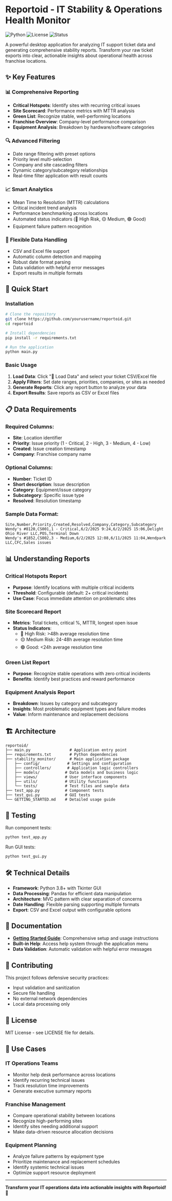 # Reportoid - IT Stability & Operations Health Monitor

![Python](https://img.shields.io/badge/python-3.8+-blue.svg)
![License](https://img.shields.io/badge/license-MIT-green.svg)
![Status](https://img.shields.io/badge/status-stable-brightgreen.svg)

A powerful desktop application for analyzing IT support ticket data and generating comprehensive stability reports. Transform your raw ticket exports into clear, actionable insights about operational health across franchise locations.

## ✨ Key Features

### 📊 **Comprehensive Reporting**
- **Critical Hotspots**: Identify sites with recurring critical issues
- **Site Scorecard**: Performance metrics with MTTR analysis
- **Green List**: Recognize stable, well-performing locations
- **Franchise Overview**: Company-level performance comparison
- **Equipment Analysis**: Breakdown by hardware/software categories

### 🔍 **Advanced Filtering**
- Date range filtering with preset options
- Priority level multi-selection
- Company and site cascading filters
- Dynamic category/subcategory relationships
- Real-time filter application with result counts

### 📈 **Smart Analytics**
- Mean Time to Resolution (MTTR) calculations
- Critical incident trend analysis
- Performance benchmarking across locations
- Automated status indicators (🔴 High Risk, 🟡 Medium, 🟢 Good)
- Equipment failure pattern recognition

### 💾 **Flexible Data Handling**
- CSV and Excel file support
- Automatic column detection and mapping
- Robust date format parsing
- Data validation with helpful error messages
- Export results in multiple formats

## 🚀 Quick Start

### Installation

```bash
# Clone the repository
git clone https://github.com/yourusername/reportoid.git
cd reportoid

# Install dependencies
pip install -r requirements.txt

# Run the application
python main.py
```

### Basic Usage

1. **Load Data**: Click "📁 Load Data" and select your ticket CSV/Excel file
2. **Apply Filters**: Set date ranges, priorities, companies, or sites as needed
3. **Generate Reports**: Click any report button to analyze your data
4. **Export Results**: Save reports as CSV or Excel files

## 📋 Data Requirements

### Required Columns:
- **Site**: Location identifier
- **Priority**: Issue priority (1 - Critical, 2 - High, 3 - Medium, 4 - Low) 
- **Created**: Issue creation timestamp
- **Company**: Franchise company name

### Optional Columns:
- **Number**: Ticket ID
- **Short description**: Issue description
- **Category**: Equipment/issue category
- **Subcategory**: Specific issue type
- **Resolved**: Resolution timestamp

### Sample Data Format:
```csv
Site,Number,Priority,Created,Resolved,Company,Category,Subcategory
Wendy's #8120,CS001,1 - Critical,6/2/2025 9:24,6/2/2025 15:06,Delight Ohio River LLC,POS,Terminal Down
Wendy's #1852,CS002,3 - Medium,6/2/2025 12:08,6/11/2025 11:04,Wendpark LLC,CFC,Sales issues
```

## 📊 Understanding Reports

### Critical Hotspots Report
- **Purpose**: Identify locations with multiple critical incidents
- **Threshold**: Configurable (default: 2+ critical incidents)
- **Use Case**: Focus immediate attention on problematic sites

### Site Scorecard Report
- **Metrics**: Total tickets, critical %, MTTR, longest open issue
- **Status Indicators**: 
  - 🔴 High Risk: >48h average resolution time
  - 🟡 Medium Risk: 24-48h average resolution time
  - 🟢 Good: <24h average resolution time

### Green List Report
- **Purpose**: Recognize stable operations with zero critical incidents
- **Benefits**: Identify best practices and reward performance

### Equipment Analysis Report
- **Breakdown**: Issues by category and subcategory
- **Insights**: Most problematic equipment types and failure modes
- **Value**: Inform maintenance and replacement decisions

## 🏗️ Architecture

```
reportoid/
├── main.py                 # Application entry point
├── requirements.txt        # Python dependencies
├── stability_monitor/      # Main application package
│   ├── config/            # Settings and configuration
│   ├── controllers/       # Application logic controllers
│   ├── models/           # Data models and business logic
│   ├── views/            # User interface components
│   ├── utils/            # Utility functions
│   └── tests/            # Test files and sample data
├── test_app.py           # Component tests
├── test_gui.py           # GUI tests
└── GETTING_STARTED.md    # Detailed usage guide
```

## 🧪 Testing

Run component tests:
```bash
python test_app.py
```

Run GUI tests:
```bash
python test_gui.py
```

## 🛠️ Technical Details

- **Framework**: Python 3.8+ with Tkinter GUI
- **Data Processing**: Pandas for efficient data manipulation
- **Architecture**: MVC pattern with clear separation of concerns
- **Date Handling**: Flexible parsing supporting multiple formats
- **Export**: CSV and Excel output with configurable options

## 📖 Documentation

- **[Getting Started Guide](GETTING_STARTED.md)**: Comprehensive setup and usage instructions
- **Built-in Help**: Access help system through the application menu
- **Data Validation**: Automatic validation with helpful error messages

## 🤝 Contributing

This project follows defensive security practices:
- Input validation and sanitization
- Secure file handling
- No external network dependencies
- Local data processing only

## 📄 License

MIT License - see LICENSE file for details.

## 🎯 Use Cases

### IT Operations Teams
- Monitor help desk performance across locations
- Identify recurring technical issues
- Track resolution time improvements
- Generate executive summary reports

### Franchise Management
- Compare operational stability between locations
- Recognize high-performing sites
- Identify sites needing additional support
- Make data-driven resource allocation decisions

### Equipment Planning
- Analyze failure patterns by equipment type
- Prioritize maintenance and replacement schedules
- Identify systemic technical issues
- Optimize support resource deployment

---

**Transform your IT operations data into actionable insights with Reportoid! 🚀**
